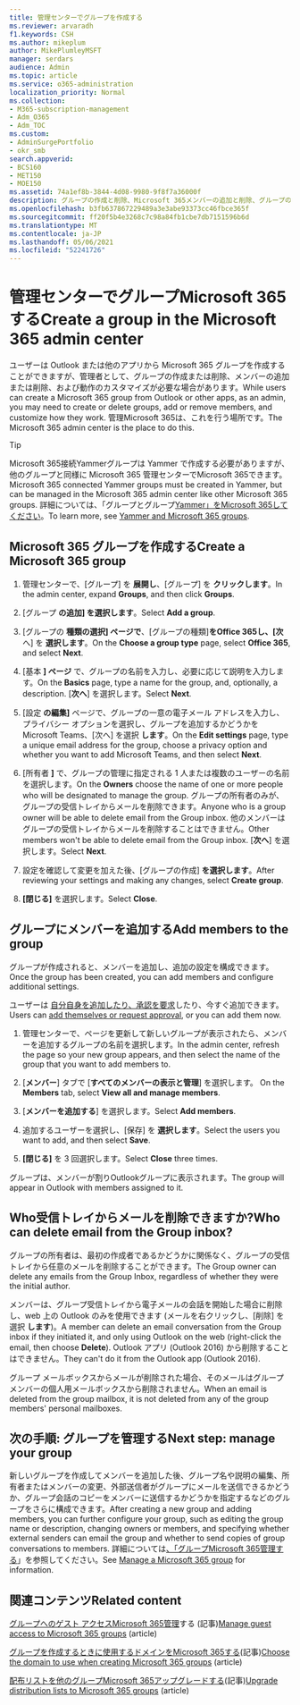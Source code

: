 ```yaml
---
title: 管理センターでグループを作成する
ms.reviewer: arvaradh
f1.keywords: CSH
ms.author: mikeplum
author: MikePlumleyMSFT
manager: serdars
audience: Admin
ms.topic: article
ms.service: o365-administration
localization_priority: Normal
ms.collection:
- M365-subscription-management
- Adm_O365
- Adm_TOC
ms.custom:
- AdminSurgePortfolio
- okr_smb
search.appverid:
- BCS160
- MET150
- MOE150
ms.assetid: 74a1ef8b-3844-4d08-9980-9f8f7a36000f
description: グループの作成と削除、Microsoft 365メンバーの追加と削除、グループの動作のカスタマイズについて説明します。
ms.openlocfilehash: b3fb637867229489a3e3abe93373cc46fbce365f
ms.sourcegitcommit: ff20f5b4e3268c7c98a84fb1cbe7db7151596b6d
ms.translationtype: MT
ms.contentlocale: ja-JP
ms.lasthandoff: 05/06/2021
ms.locfileid: "52241726"
---
```

# <a name="create-a-group-in-the-microsoft-365-admin-center"></a><span data-ttu-id="7b625-103">管理センターでグループMicrosoft 365する</span><span class="sxs-lookup"><span data-stu-id="7b625-103">Create a group in the Microsoft 365 admin center</span></span>
  
<span data-ttu-id="7b625-104">ユーザーは Outlook または他のアプリから Microsoft 365 グループを作成することができますが、管理者として、グループの作成または削除、メンバーの追加または削除、および動作のカスタマイズが必要な場合があります。</span><span class="sxs-lookup"><span data-stu-id="7b625-104">While users can create a Microsoft 365 group from Outlook or other apps, as an admin, you may need to create or delete groups, add or remove members, and customize how they work.</span></span> <span data-ttu-id="7b625-105">管理Microsoft 365は、これを行う場所です。</span><span class="sxs-lookup"><span data-stu-id="7b625-105">The Microsoft 365 admin center is the place to do this.</span></span> 

> [!TIP]
> <span data-ttu-id="7b625-106">Microsoft 365接続Yammerグループは Yammer で作成する必要がありますが、他のグループと同様に Microsoft 365 管理センターでMicrosoft 365できます。</span><span class="sxs-lookup"><span data-stu-id="7b625-106">Microsoft 365 connected Yammer groups must be created in Yammer, but can be managed in the Microsoft 365 admin center like other Microsoft 365 groups.</span></span> <span data-ttu-id="7b625-107">詳細については、「グループとグループ[Yammer」をMicrosoft 365してください](/yammer/manage-yammer-groups/yammer-and-office-365-groups)。</span><span class="sxs-lookup"><span data-stu-id="7b625-107">To learn more, see [Yammer and Microsoft 365 groups](/yammer/manage-yammer-groups/yammer-and-office-365-groups).</span></span> 

## <a name="create-a-microsoft-365-group"></a><span data-ttu-id="7b625-108">Microsoft 365 グループを作成する</span><span class="sxs-lookup"><span data-stu-id="7b625-108">Create a Microsoft 365 group</span></span>

1. <span data-ttu-id="7b625-109">管理センターで、[グループ] を **展開し**、[グループ] を **クリックします**。</span><span class="sxs-lookup"><span data-stu-id="7b625-109">In the admin center, expand **Groups**, and then click **Groups**.</span></span>

2. <span data-ttu-id="7b625-110">[グループ **の追加] を選択します**。</span><span class="sxs-lookup"><span data-stu-id="7b625-110">Select **Add a group**.</span></span>
  
3. <span data-ttu-id="7b625-111">[グループの **種類の選択] ページで**、[グループの種類]**をOffice 365し、[次** へ] を **選択します**。</span><span class="sxs-lookup"><span data-stu-id="7b625-111">On the **Choose a group type** page, select **Office 365**, and select **Next**.</span></span>

4. <span data-ttu-id="7b625-112">[基本 **] ページ** で、グループの名前を入力し、必要に応じて説明を入力します。</span><span class="sxs-lookup"><span data-stu-id="7b625-112">On the **Basics** page, type a name for the group, and, optionally, a description.</span></span> <span data-ttu-id="7b625-113">[**次へ**] を選択します。</span><span class="sxs-lookup"><span data-stu-id="7b625-113">Select **Next**.</span></span>
    
5. <span data-ttu-id="7b625-114">[設定 **の編集]** ページで、グループの一意の電子メール アドレスを入力し、プライバシー オプションを選択し、グループを追加するかどうかをMicrosoft Teams、[次へ] を選択 **します**。</span><span class="sxs-lookup"><span data-stu-id="7b625-114">On the **Edit settings** page, type a unique email address for the group, choose a privacy option and whether you want to add Microsoft Teams, and then select **Next**.</span></span>
    
6. <span data-ttu-id="7b625-115">[所有者 **]** で、グループの管理に指定される 1 人または複数のユーザーの名前を選択します。</span><span class="sxs-lookup"><span data-stu-id="7b625-115">On the **Owners** choose the name of one or more people who will be designated to manage the group.</span></span> <span data-ttu-id="7b625-116">グループの所有者のみが、グループの受信トレイからメールを削除できます。</span><span class="sxs-lookup"><span data-stu-id="7b625-116">Anyone who is a group owner will be able to delete email from the Group inbox.</span></span> <span data-ttu-id="7b625-117">他のメンバーはグループの受信トレイからメールを削除することはできません。</span><span class="sxs-lookup"><span data-stu-id="7b625-117">Other members won't be able to delete email from the Group inbox.</span></span> <span data-ttu-id="7b625-118">[**次へ**] を選択します。</span><span class="sxs-lookup"><span data-stu-id="7b625-118">Select **Next**.</span></span>
    
7. <span data-ttu-id="7b625-119">設定を確認して変更を加えた後、[グループの作成] **を選択します**。</span><span class="sxs-lookup"><span data-stu-id="7b625-119">After reviewing your settings and making any changes, select **Create group**.</span></span>

8. <span data-ttu-id="7b625-120">**[閉じる]** を選択します。</span><span class="sxs-lookup"><span data-stu-id="7b625-120">Select **Close**.</span></span>
    
## <a name="add-members-to-the-group"></a><span data-ttu-id="7b625-121">グループにメンバーを追加する</span><span class="sxs-lookup"><span data-stu-id="7b625-121">Add members to the group</span></span>

<span data-ttu-id="7b625-122">グループが作成されると、メンバーを追加し、追加の設定を構成できます。</span><span class="sxs-lookup"><span data-stu-id="7b625-122">Once the group has been created, you can add members and configure additional settings.</span></span>

<span data-ttu-id="7b625-123">ユーザーは [自分自身を追加したり、承認を要求](https://support.microsoft.com/office/2e59e19c-b872-44c8-ae84-0acc4b79c45d)したり、今すぐ追加できます。</span><span class="sxs-lookup"><span data-stu-id="7b625-123">Users can [add themselves or request approval](https://support.microsoft.com/office/2e59e19c-b872-44c8-ae84-0acc4b79c45d), or you can add them now.</span></span>

1. <span data-ttu-id="7b625-124">管理センターで、ページを更新して新しいグループが表示されたら、メンバーを追加するグループの名前を選択します。</span><span class="sxs-lookup"><span data-stu-id="7b625-124">In the admin center, refresh the page so your new group appears, and then select the name of the group that you want to add members to.</span></span>
    
2. <span data-ttu-id="7b625-125">[**メンバー**] タブで [**すべてのメンバーの表示と管理**] を選択します。 </span><span class="sxs-lookup"><span data-stu-id="7b625-125">On the **Members** tab, select **View all and manage members**.</span></span>

3. <span data-ttu-id="7b625-126">[**メンバーを追加する**] を選択します。</span><span class="sxs-lookup"><span data-stu-id="7b625-126">Select **Add members**.</span></span>
    
4. <span data-ttu-id="7b625-127">追加するユーザーを選択し、[保存] を **選択します**。</span><span class="sxs-lookup"><span data-stu-id="7b625-127">Select the users you want to add, and then select **Save**.</span></span>
    
5. <span data-ttu-id="7b625-128">**[閉じる]** を 3 回選択します。</span><span class="sxs-lookup"><span data-stu-id="7b625-128">Select **Close** three times.</span></span> 
    
<span data-ttu-id="7b625-129">グループは、メンバーが割りOutlookグループに表示されます。</span><span class="sxs-lookup"><span data-stu-id="7b625-129">The group will appear in Outlook with members assigned to it.</span></span>

## <a name="who-can-delete-email-from-the-group-inbox"></a><span data-ttu-id="7b625-130">Who受信トレイからメールを削除できますか?</span><span class="sxs-lookup"><span data-stu-id="7b625-130">Who can delete email from the Group inbox?</span></span>

<span data-ttu-id="7b625-131">グループの所有者は、最初の作成者であるかどうかに関係なく、グループの受信トレイから任意のメールを削除することができます。</span><span class="sxs-lookup"><span data-stu-id="7b625-131">The Group owner can delete any emails from the Group Inbox, regardless of whether they were the initial author.</span></span>
  
<span data-ttu-id="7b625-132">メンバーは、グループ受信トレイから電子メールの会話を開始した場合に削除し、web 上の Outlook のみを使用できます (メールを右クリックし、[削除] を選択 **します**)。</span><span class="sxs-lookup"><span data-stu-id="7b625-132">A member can delete an email conversation from the Group inbox if they initiated it, and only using Outlook on the web (right-click the email, then choose **Delete**).</span></span> <span data-ttu-id="7b625-133">Outlook アプリ (Outlook 2016) から削除することはできません。</span><span class="sxs-lookup"><span data-stu-id="7b625-133">They can't do it from the Outlook app (Outlook 2016).</span></span>
  
<span data-ttu-id="7b625-134">グループ メールボックスからメールが削除された場合、そのメールはグループ メンバーの個人用メールボックスから削除されません。</span><span class="sxs-lookup"><span data-stu-id="7b625-134">When an email is deleted from the group mailbox, it is not deleted from any of the group members' personal mailboxes.</span></span>

## <a name="next-step-manage-your-group"></a><span data-ttu-id="7b625-135">次の手順: グループを管理する</span><span class="sxs-lookup"><span data-stu-id="7b625-135">Next step: manage your group</span></span>

<span data-ttu-id="7b625-136">新しいグループを作成してメンバーを追加した後、グループ名や説明の編集、所有者またはメンバーの変更、外部送信者がグループにメールを送信できるかどうか、グループ会話のコピーをメンバーに送信するかどうかを指定するなどのグループをさらに構成できます。</span><span class="sxs-lookup"><span data-stu-id="7b625-136">After creating a new group and adding members, you can further configure your group, such as editing the group name or description, changing owners or members, and specifying whether external senders can email the group and whether to send copies of group conversations to members.</span></span> <span data-ttu-id="7b625-137">詳細については[、「グループMicrosoft 365管理する](manage-groups.md)」を参照してください。</span><span class="sxs-lookup"><span data-stu-id="7b625-137">See [Manage a Microsoft 365 group](manage-groups.md) for information.</span></span>

## <a name="related-content"></a><span data-ttu-id="7b625-138">関連コンテンツ</span><span class="sxs-lookup"><span data-stu-id="7b625-138">Related content</span></span>

<span data-ttu-id="7b625-139">[グループへのゲスト アクセスMicrosoft 365管理](https://support.microsoft.com/office/bfc7a840-868f-4fd6-a390-f347bf51aff6)する (記事)</span><span class="sxs-lookup"><span data-stu-id="7b625-139">[Manage guest access to Microsoft 365 groups](https://support.microsoft.com/office/bfc7a840-868f-4fd6-a390-f347bf51aff6) (article)</span></span>

<span data-ttu-id="7b625-140">[グループを作成するときに使用するドメインをMicrosoft 365する](../../solutions/choose-domain-to-create-groups.md)(記事)</span><span class="sxs-lookup"><span data-stu-id="7b625-140">[Choose the domain to use when creating Microsoft 365 groups](../../solutions/choose-domain-to-create-groups.md) (article)</span></span>

<span data-ttu-id="7b625-141">[配布リストを他のグループMicrosoft 365アップグレードする](../manage/upgrade-distribution-lists.md)(記事)</span><span class="sxs-lookup"><span data-stu-id="7b625-141">[Upgrade distribution lists to Microsoft 365 groups](../manage/upgrade-distribution-lists.md) (article)</span></span>
